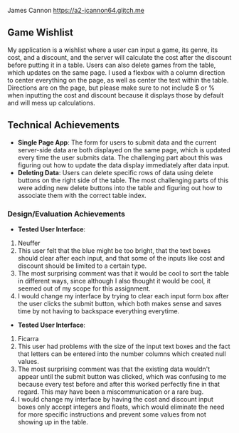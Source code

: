 James Cannon https://a2-jcannon64.glitch.me

## Game Wishlist

My application is a wishlist where a user can input a game, its genre, its cost, and a discount, and the server will calculate the cost after the discount before putting it in a table. Users can also delete games from the table, which updates on the same page. I used a flexbox with a column direction to center everything on the page, as well as center the text within the table. Directions are on the page, but please make sure to not include $ or % when inputting the cost and discount because it displays those by default and will mess up calculations.

## Technical Achievements

- **Single Page App**: The form for users to submit data and the current server-side data are both displayed on the same page, which is updated every time the user submits data. The challenging part about this was figuring out how to update the data display immediately after data input.
- **Deleting Data**: Users can delete specific rows of data using delete buttons on the right side of the table. The most challenging parts of this were adding new delete buttons into the table and figuring out how to associate them with the correct table index.

### Design/Evaluation Achievements

- **Tested User Interface**:

1. Neuffer
2. This user felt that the blue might be too bright, that the text boxes should clear after each input, and that some of the inputs like cost and discount should be limited to a certain type.
3. The most surprising comment was that it would be cool to sort the table in different ways, since although I also thought it would be cool, it seemed out of my scope for this assignment.
4. I would change my interface by trying to clear each input form box after the user clicks the submit button, which both makes sense and saves time by not having to backspace everything everytime.

- **Tested User Interface**:

1. Ficarra
2. This user had problems with the size of the input text boxes and the fact that letters can be entered into the number columns which created null values.
3. The most surprising comment was that the existing data wouldn't appear until the submit button was clicked, which was confusing to me because every test before and after this worked perfectly fine in that regard. This may have been a miscommunication or a rare bug.
4. I would change my interface by having the cost and discount input boxes only accept integers and floats, which would eliminate the need for more specific instructions and prevent some values from not showing up in the table.
